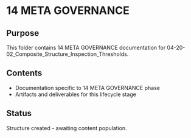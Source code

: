 # 14 META GOVERNANCE

## Purpose
This folder contains 14 META GOVERNANCE documentation for 04-20-02_Composite_Structure_Inspection_Thresholds.

## Contents
- Documentation specific to 14 META GOVERNANCE phase
- Artifacts and deliverables for this lifecycle stage

## Status
Structure created - awaiting content population.
